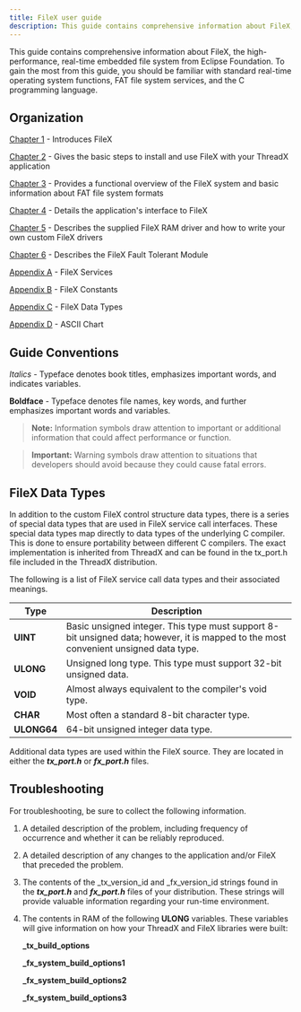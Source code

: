 ```yaml
---
title: FileX user guide
description: This guide contains comprehensive information about FileX, the high-performance real-time file system from Eclipse Foundation.
---
```



This guide contains comprehensive information about FileX, the high-performance, real-time embedded file system from Eclipse Foundation. To gain the most from this guide, you should be familiar with standard real-time operating system functions, FAT file system services, and the C programming language.

## Organization

[Chapter 1](chapter1) - Introduces FileX

[Chapter 2](chapter2) - Gives the basic steps to install and use FileX with your ThreadX application

[Chapter 3](chapter3) - Provides a functional overview of the FileX system and basic information about FAT file system formats

[Chapter 4](chapter4) - Details the application's interface to FileX

[Chapter 5](chapter5) - Describes the supplied FileX RAM driver and how to write your own custom FileX drivers

[Chapter 6](chapter6) - Describes the FileX Fault Tolerant Module

[Appendix A](appendix-a) - FileX Services

[Appendix B](appendix-b) - FileX Constants

[Appendix C](appendix-c) - FileX Data Types

[Appendix D](appendix-d) - ASCII Chart

## Guide Conventions

*Italics* - Typeface denotes book titles, emphasizes important words, and indicates variables.

**Boldface** - Typeface denotes file names,
key words, and further emphasizes important words and variables.

> **Note:** Information symbols draw attention to important or additional information that could affect performance or function.

> **Important:** Warning symbols draw attention to situations that developers should avoid because they could cause fatal errors.

## FileX Data Types

In addition to the custom FileX control structure data types, there is a series of special data types that are used in FileX service call interfaces. These special data types map directly to data types of the underlying C compiler. This is done to ensure portability between different C compilers. The exact implementation is inherited from ThreadX and can be found in the tx_port.h file included in the ThreadX distribution.

The following is a list of FileX service call data types and their associated meanings.

| Type  | Description  |
|---|---|
| **UINT** | Basic unsigned integer. This type must support 8-bit unsigned data; however, it is mapped to the most convenient unsigned data type. |
| **ULONG** | Unsigned long type. This type must support 32-bit unsigned data. |
| **VOID** | Almost always equivalent to the compiler's void type. |
| **CHAR** | Most often a standard 8-bit character type. |
| **ULONG64** | 64-bit unsigned integer data type. |

Additional data types are used within the FileX source. They are located in either the ***tx_port.h*** or ***fx_port.h*** files.

## Troubleshooting

For troubleshooting, be sure to collect the following information.

1. A detailed description of the problem, including frequency of occurrence and whether it can be reliably reproduced.
2. A detailed description of any changes to the application and/or FileX that preceded the problem.
3. The contents of the _tx_version_id and
_fx_version_id strings found in the ***tx_port.h*** and ***fx_port.h*** files of your distribution. These strings will provide valuable information regarding your run-time environment.
4. The contents in RAM of the following **ULONG** variables. These variables will give information on how your ThreadX and FileX libraries were built:

    **_tx_build_options**

    **_fx_system_build_options1**

    **_fx_system_build_options2**

    **_fx_system_build_options3**
